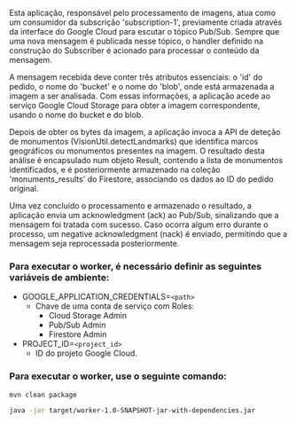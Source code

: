 Esta aplicação, responsável pelo processamento de imagens, atua como um consumidor da subscrição 'subscription-1',
previamente criada através da interface do Google Cloud para escutar o tópico Pub/Sub. Sempre que uma nova mensagem é
publicada nesse tópico, o handler definido na construção do Subscriber é acionado para processar o conteúdo da mensagem.

A mensagem recebida deve conter três atributos essenciais: o 'id' do pedido, o nome do 'bucket' e o nome do 'blob', onde
está armazenada a imagem a ser analisada. Com essas informações, a aplicação acede ao serviço Google Cloud Storage para
obter a imagem correspondente, usando o nome do bucket e do blob.

Depois de obter os bytes da imagem, a aplicação invoca a API de deteção de monumentos (VisionUtil.detectLandmarks) que
identifica marcos geográficos ou monumentos presentes na imagem. O resultado desta análise é encapsulado num objeto
Result, contendo a lista de monumentos identificados, e é posteriormente armazenado na coleção 'monuments_results' do
Firestore, associando os dados ao ID do pedido original.

Uma vez concluído o processamento e armazenado o resultado, a aplicação envia um acknowledgment (ack) ao Pub/Sub,
sinalizando que a mensagem foi tratada com sucesso. Caso ocorra algum erro durante o processo, um negative
acknowledgment (nack) é enviado, permitindo que a mensagem seja reprocessada posteriormente.


### Para executar o worker, é necessário definir as seguintes variáveis de ambiente:

- GOOGLE_APPLICATION_CREDENTIALS=`<path>`
  - Chave de uma conta de serviço com Roles: 
    - Cloud Storage Admin
    - Pub/Sub Admin
    - Firestore Admin
- PROJECT_ID=`<project_id>`
  - ID do projeto Google Cloud.

### Para executar o worker, use o seguinte comando:

```bash
mvn clean package
```

```bash
java -jar target/worker-1.0-SNAPSHOT-jar-with-dependencies.jar
```
  
